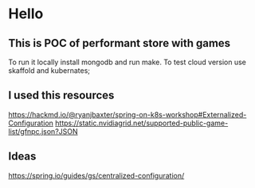 # Hello

## This is POC of performant store with games

To run it locally install mongodb and run make. To test cloud version use skaffold and kubernates;

## I used this resources
https://hackmd.io/@ryanjbaxter/spring-on-k8s-workshop#Externalized-Configuration
https://static.nvidiagrid.net/supported-public-game-list/gfnpc.json?JSON

## Ideas
https://spring.io/guides/gs/centralized-configuration/
